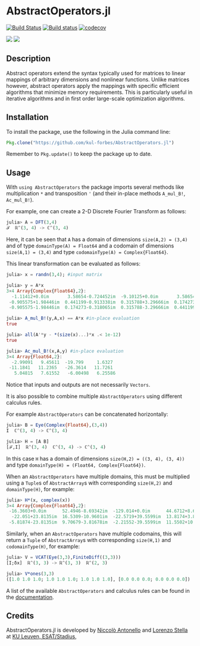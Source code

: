 # AbstractOperators.jl

[![Build Status](https://travis-ci.org/kul-forbes/AbstractOperators.jl.svg?branch=master)](https://travis-ci.org/kul-forbes/AbstractOperators.jl)
[![Build status](https://ci.appveyor.com/api/projects/status/lfrmkg2s1awyxtk8/branch/master?svg=true)](https://ci.appveyor.com/project/nantonel/abstractoperators-jl/branch/master)
[![codecov](https://codecov.io/gh/kul-forbes/AbstractOperators.jl/branch/master/graph/badge.svg)](https://codecov.io/gh/kul-forbes/AbstractOperators.jl)

[![](https://img.shields.io/badge/docs-stable-blue.svg)](https://kul-forbes.github.io/AbstractOperators.jl/stable)
[![](https://img.shields.io/badge/docs-latest-blue.svg)](https://kul-forbes.github.io/AbstractOperators.jl/latest)

## Description

Abstract operators extend the syntax typically used for matrices to linear mappings of arbitrary dimensions and nonlinear functions. Unlike matrices however, abstract operators apply the mappings with specific efficient algorithms that minimize memory requirements. 
This is particularly useful in iterative algorithms and in first order large-scale optimization algorithms.

## Installation

To install the package, use the following in the Julia command line:

```julia
Pkg.clone("https://github.com/kul-forbes/AbstractOperators.jl")
```

Remember to `Pkg.update()` to keep the package up to date.

## Usage

With `using AbstractOperators` the package imports several methods like multiplication `*`  and transposition `'` (and their in-place methods `A_mul_B!`, `Ac_mul_B!`).

For example, one can create a 2-D Discrete Fourier Transform as follows:

```julia
julia> A = DFT(3,4)
ℱ  ℝ^(3, 4) -> ℂ^(3, 4)
```
Here, it can be seen that `A` has a domain of dimensions `size(A,2) = (3,4)` and of type `domainType(A) = Float64` and a codomain of dimensions `size(A,1) = (3,4)` and type `codomainType(A) = Complex{Float64}`.

This linear transformation can be evaluated as follows: 

```julia
julia> x = randn(3,4); #input matrix

julia> y = A*x
3×4 Array{Complex{Float64},2}:
  -1.11412+0.0im       3.58654-0.724452im  -9.10125+0.0im       3.58654+0.724452im
 -0.905575+1.98446im  0.441199-0.913338im  0.315788+3.29666im  0.174273+0.318065im
 -0.905575-1.98446im  0.174273-0.318065im  0.315788-3.29666im  0.441199+0.913338im

julia> A_mul_B!(y,A,x) == A*x #in-place evaluation
true

julia> all(A'*y - *(size(x)...)*x .< 1e-12) 
true

julia> Ac_mul_B!(x,A,y) #in-place evaluation
3×4 Array{Float64,2}:
  -2.99091   9.45611  -19.799     1.6327 
 -11.1841   11.2365   -26.3614   11.7261 
   5.04815   7.61552   -6.00498   6.25586

```

Notice that inputs and outputs are not necessarily `Vectors`.

It is also possible to combine multiple `AbstractOperators` using different calculus rules. 

For example `AbstractOperators` can be concatenated horizontally: 

```julia
julia> B = Eye(Complex{Float64},(3,4))
I  ℂ^(3, 4) -> ℂ^(3, 4)

julia> H = [A B]
[ℱ,I]  ℝ^(3, 4)  ℂ^(3, 4) -> ℂ^(3, 4)
```

In this case `H` has a domain of dimensions `size(H,2) = ((3, 4), (3, 4))` and type `domainType(H) = (Float64, Complex{Float64})`.

When an `AbstractOperators` have multiple domains, this must be multiplied using a `Tuple`s of `AbstractArray`s with corresponding `size(H,2)` and `domainType(H)`, for example: 

```julia
julia> H*(x, complex(x))
3×4 Array{Complex{Float64},2}:
 -16.3603+0.0im      52.4946-8.69342im  -129.014+0.0im      44.6712+8.69342im
  -22.051+23.8135im  16.5309-10.9601im  -22.5719+39.5599im  13.8174+3.81678im
 -5.81874-23.8135im  9.70679-3.81678im  -2.21552-39.5599im  11.5502+10.9601im
```

Similarly, when an `AbstractOperators` have multiple codomains, this will return a `Tuple` of `AbstractArray`s with corresponding `size(H,1)` and `codomainType(H)`, for example: 
```julia
julia> V = VCAT(Eye(3,3),FiniteDiff((3,3)))
[I;δx]  ℝ^(3, 3) -> ℝ^(3, 3)  ℝ^(2, 3)

julia> V*ones(3,3)
([1.0 1.0 1.0; 1.0 1.0 1.0; 1.0 1.0 1.0], [0.0 0.0 0.0; 0.0 0.0 0.0])

```

A list of the available `AbstractOperators` and calculus rules can be found in the [documentation](https://kul-forbes.github.io/AbstractOperators.jl/latest).


## Credits

AbstractOperators.jl is developed by
[Niccolò Antonello](https://nantonel.github.io)
and [Lorenzo Stella](https://lostella.github.io)
at [KU Leuven, ESAT/Stadius](https://www.esat.kuleuven.be/stadius/),
